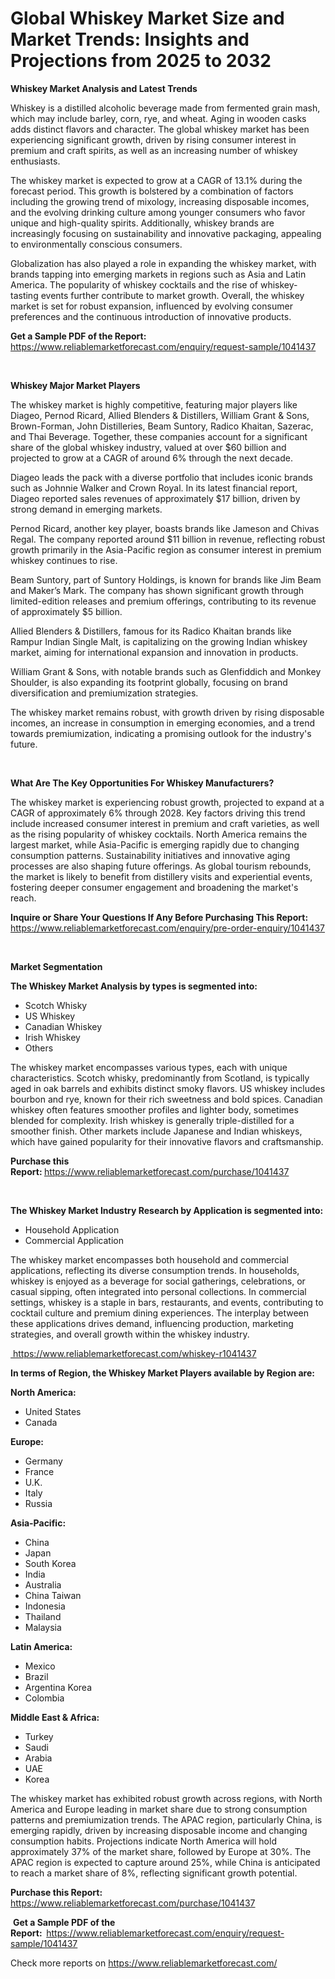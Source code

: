 <p><h1>Global Whiskey Market Size and Market Trends: Insights and Projections from 2025 to 2032</h1></p><p><strong>Whiskey Market Analysis and Latest Trends</strong></p>
<p><p>Whiskey is a distilled alcoholic beverage made from fermented grain mash, which may include barley, corn, rye, and wheat. Aging in wooden casks adds distinct flavors and character. The global whiskey market has been experiencing significant growth, driven by rising consumer interest in premium and craft spirits, as well as an increasing number of whiskey enthusiasts.</p><p>The whiskey market is expected to grow at a CAGR of 13.1% during the forecast period. This growth is bolstered by a combination of factors including the growing trend of mixology, increasing disposable incomes, and the evolving drinking culture among younger consumers who favor unique and high-quality spirits. Additionally, whiskey brands are increasingly focusing on sustainability and innovative packaging, appealing to environmentally conscious consumers.</p><p>Globalization has also played a role in expanding the whiskey market, with brands tapping into emerging markets in regions such as Asia and Latin America. The popularity of whiskey cocktails and the rise of whiskey-tasting events further contribute to market growth. Overall, the whiskey market is set for robust expansion, influenced by evolving consumer preferences and the continuous introduction of innovative products.</p></p>
<p><strong>Get a Sample PDF of the Report:&nbsp;</strong> <a href="https://www.reliablemarketforecast.com/enquiry/request-sample/1041437?utm_campaign=3381&utm_medium=2&utm_source=Github&utm_content=ia&utm_term=07042025&utm_id=whiskey">https://www.reliablemarketforecast.com/enquiry/request-sample/1041437</a></p>
<p>&nbsp;</p>
<p><strong>Whiskey Major Market Players</strong></p>
<p><p>The whiskey market is highly competitive, featuring major players like Diageo, Pernod Ricard, Allied Blenders & Distillers, William Grant & Sons, Brown-Forman, John Distilleries, Beam Suntory, Radico Khaitan, Sazerac, and Thai Beverage. Together, these companies account for a significant share of the global whiskey industry, valued at over $60 billion and projected to grow at a CAGR of around 6% through the next decade.</p><p>Diageo leads the pack with a diverse portfolio that includes iconic brands such as Johnnie Walker and Crown Royal. In its latest financial report, Diageo reported sales revenues of approximately $17 billion, driven by strong demand in emerging markets.</p><p>Pernod Ricard, another key player, boasts brands like Jameson and Chivas Regal. The company reported around $11 billion in revenue, reflecting robust growth primarily in the Asia-Pacific region as consumer interest in premium whiskey continues to rise.</p><p>Beam Suntory, part of Suntory Holdings, is known for brands like Jim Beam and Maker’s Mark. The company has shown significant growth through limited-edition releases and premium offerings, contributing to its revenue of approximately $5 billion.</p><p>Allied Blenders & Distillers, famous for its Radico Khaitan brands like Rampur Indian Single Malt, is capitalizing on the growing Indian whiskey market, aiming for international expansion and innovation in products.</p><p>William Grant & Sons, with notable brands such as Glenfiddich and Monkey Shoulder, is also expanding its footprint globally, focusing on brand diversification and premiumization strategies.</p><p>The whiskey market remains robust, with growth driven by rising disposable incomes, an increase in consumption in emerging economies, and a trend towards premiumization, indicating a promising outlook for the industry's future.</p></p>
<p>&nbsp;</p>
<p><strong>What Are The Key Opportunities For Whiskey Manufacturers?</strong></p>
<p><p>The whiskey market is experiencing robust growth, projected to expand at a CAGR of approximately 6% through 2028. Key factors driving this trend include increased consumer interest in premium and craft varieties, as well as the rising popularity of whiskey cocktails. North America remains the largest market, while Asia-Pacific is emerging rapidly due to changing consumption patterns. Sustainability initiatives and innovative aging processes are also shaping future offerings. As global tourism rebounds, the market is likely to benefit from distillery visits and experiential events, fostering deeper consumer engagement and broadening the market's reach.</p></p>
<p><strong>Inquire or Share Your Questions If Any Before Purchasing This Report:</strong> <a href="https://www.reliablemarketforecast.com/enquiry/pre-order-enquiry/1041437?utm_campaign=3381&utm_medium=2&utm_source=Github&utm_content=ia&utm_term=07042025&utm_id=whiskey">https://www.reliablemarketforecast.com/enquiry/pre-order-enquiry/1041437</a></p>
<p>&nbsp;</p>
<p><strong>Market Segmentation</strong></p>
<p><strong>The Whiskey Market Analysis by types is segmented into:</strong></p>
<p><ul><li>Scotch Whisky</li><li>US Whiskey</li><li>Canadian Whiskey</li><li>Irish Whiskey</li><li>Others</li></ul></p>
<p><p>The whiskey market encompasses various types, each with unique characteristics. Scotch whisky, predominantly from Scotland, is typically aged in oak barrels and exhibits distinct smoky flavors. US whiskey includes bourbon and rye, known for their rich sweetness and bold spices. Canadian whiskey often features smoother profiles and lighter body, sometimes blended for complexity. Irish whiskey is generally triple-distilled for a smoother finish. Other markets include Japanese and Indian whiskeys, which have gained popularity for their innovative flavors and craftsmanship.</p></p>
<p><strong>Purchase this Report:&nbsp;</strong><a href="https://www.reliablemarketforecast.com/purchase/1041437?utm_campaign=3381&utm_medium=2&utm_source=Github&utm_content=ia&utm_term=07042025&utm_id=whiskey">https://www.reliablemarketforecast.com/purchase/1041437</a></p>
<p>&nbsp;</p>
<p><strong>The Whiskey Market Industry Research by Application is segmented into:</strong></p>
<p><ul><li>Household Application</li><li>Commercial Application</li></ul></p>
<p><p>The whiskey market encompasses both household and commercial applications, reflecting its diverse consumption trends. In households, whiskey is enjoyed as a beverage for social gatherings, celebrations, or casual sipping, often integrated into personal collections. In commercial settings, whiskey is a staple in bars, restaurants, and events, contributing to cocktail culture and premium dining experiences. The interplay between these applications drives demand, influencing production, marketing strategies, and overall growth within the whiskey industry.</p></p>
<p><a href="https://www.reliablemarketforecast.com/whiskey-r1041437?utm_campaign=3381&utm_medium=2&utm_source=Github&utm_content=ia&utm_term=07042025&utm_id=whiskey">&nbsp;https://www.reliablemarketforecast.com/whiskey-r1041437</a></p>
<p><strong>In terms of Region, the Whiskey Market Players available by Region are:</strong></p>
<p>
    <p> <strong> North America: </strong>
        <ul>
            <li>United States</li>
            <li>Canada</li>
        </ul>
        </p> 
    <p> <strong> Europe: </strong>
        <ul>
            <li>Germany</li>
            <li>France</li>
            <li>U.K.</li>
            <li>Italy</li>
            <li>Russia</li>
        </ul>
        </p> 
    <p> <strong> Asia-Pacific: </strong>
        <ul>
            <li>China</li>
            <li>Japan</li>
            <li>South Korea</li>
            <li>India</li>
            <li>Australia</li>
            <li>China Taiwan</li>
            <li>Indonesia</li>
            <li>Thailand</li>
            <li>Malaysia</li>
        </ul>
        </p> 
    <p> <strong> Latin America: </strong>
        <ul>
            <li>Mexico</li>
            <li>Brazil</li>
            <li>Argentina Korea</li>
            <li>Colombia</li>
        </ul>
        </p> 
    <p> <strong> Middle East & Africa: </strong>
        <ul>
            <li>Turkey</li>
            <li>Saudi</li>
            <li>Arabia</li>
            <li>UAE</li>
            <li>Korea</li>
        </ul>
    </p>
    </p>
<p><p>The whiskey market has exhibited robust growth across regions, with North America and Europe leading in market share due to strong consumption patterns and premiumization trends. The APAC region, particularly China, is emerging rapidly, driven by increasing disposable income and changing consumption habits. Projections indicate North America will hold approximately 37% of the market share, followed by Europe at 30%. The APAC region is expected to capture around 25%, while China is anticipated to reach a market share of 8%, reflecting significant growth potential.</p></p>
<p><strong>Purchase this Report: </strong><a href="https://www.reliablemarketforecast.com/purchase/1041437?utm_campaign=3381&utm_medium=2&utm_source=Github&utm_content=ia&utm_term=07042025&utm_id=whiskey">https://www.reliablemarketforecast.com/purchase/1041437</a></p>
<p>&nbsp;<strong>Get a Sample PDF of the Report:&nbsp;&nbsp;</strong><a href="https://www.reliablemarketforecast.com/enquiry/request-sample/1041437?utm_campaign=3381&utm_medium=2&utm_source=Github&utm_content=ia&utm_term=07042025&utm_id=whiskey">https://www.reliablemarketforecast.com/enquiry/request-sample/1041437</a></p>
<p><strong></strong></p>
<p>Check more reports on <a href="https://www.reliablemarketforecast.com/?utm_campaign=3381&utm_medium=2&utm_source=Github&utm_content=ia&utm_term=07042025&utm_id=whiskey">https://www.reliablemarketforecast.com/</a></p>